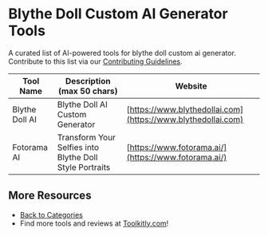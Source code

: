 # Blythe Doll Custom AI Generator Tools

A curated list of AI-powered tools for blythe doll custom ai generator. Contribute to this list via our [Contributing Guidelines](../CONTRIBUTING.md).

| Tool Name | Description (max 50 chars) | Website |
|-----------|----------------------------|---------|
| Blythe Doll AI | Blythe Doll AI Custom Generator | [https://www.blythedollai.com](https://www.blythedollai.com) |
| Fotorama AI | Transform Your Selfies into Blythe Doll Style Portraits | [https://www.fotorama.ai/](https://www.fotorama.ai/) |

## More Resources
- [Back to Categories](https://github.com/ToolkitlyAI/awesome-ai-tools/blob/master/README.md)
- Find more tools and reviews at [Toolkitly.com](https://toolkitly.com)!
